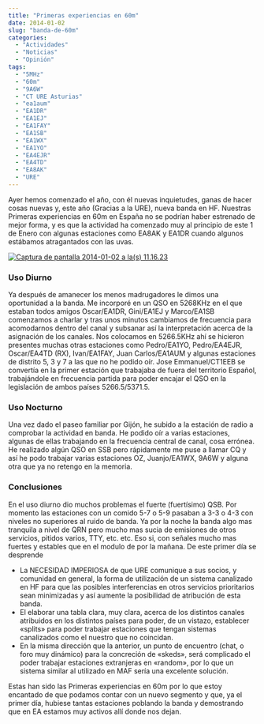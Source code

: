 ```yaml
---
title: "Primeras experiencias en 60m"
date: 2014-01-02
slug: "banda-de-60m"
categories:
  - "Actividades"
  - "Noticias"
  - "Opinión"
tags:
  - "5MHz"
  - "60m"
  - "9A6W"
  - "CT URE Asturias"
  - "ea1aum"
  - "EA1DR"
  - "EA1EJ"
  - "EA1FAY"
  - "EA1SB"
  - "EA1WX"
  - "EA1YO"
  - "EA4EJR"
  - "EA4TD"
  - "EA8AK"
  - "URE"
---
```


Ayer hemos comenzado el año, con él nuevas inquietudes, ganas de hacer cosas nuevas y, este año (Gracias a la URE), nueva banda en HF. Nuestras Primeras experiencias en 60m en España no se podrían haber estrenado de mejor forma, y es que la actividad ha comenzado muy al principio de este 1 de Enero con algunas estaciones como EA8AK y EA1DR cuando algunos estábamos atragantados con las uvas.

[![Captura de pantalla 2014-01-02 a la\(s\) 11.16.23](http://www.eb1tr.info/wp-content/uploads/2014/01/Captura-de-pantalla-2014-01-02-a-las-11.16.23.png)](http://www.eb1tr.info/wp-content/uploads/2014/01/Captura-de-pantalla-2014-01-02-a-las-11.16.23.png)

### Uso Diurno

Ya después de amanecer los menos madrugadores le dimos una oportunidad a la banda. Me incorporé en un QSO en 5268KHz en el que estaban todos amigos Oscar/EA1DR, Gini/EA1EJ y Marco/EA1SB comenzamos a charlar y tras unos minutos cambiamos de frecuencia para acomodarnos dentro del canal y subsanar así la interpretación acerca de la asignación de los canales. Nos colocamos en 5266.5KHz ahí se hicieron presentes muchas otras estaciones como Pedro/EA1YO, Pedro/EA4EJR, Oscar/EA4TD (RX), Ivan/EA1FAY, Juan Carlos/EA1AUM y algunas estaciones de distrito 5, 3 y 7 a las que no he podido oír. Jose Emmanuel/CT1EEB se convertía en la primer estación que trabajaba de fuera del territorio Español, trabajándole en frecuencia partida para poder encajar el QSO en la legislación de ambos países 5266.5/5371.5.

### Uso Nocturno

Una vez dado el paseo familiar por Gijón, he subido a la estación de radio a comprobar la actividad en banda. He podido oír a varias estaciones, algunas de ellas trabajando en la frecuencia central de canal, cosa errónea. He realizado algún QSO en SSB pero rápidamente me puse a llamar CQ y así he podo trabajar varias estaciones OZ, Juanjo/EA1WX, 9A6W y alguna otra que ya no retengo en la memoria.

### Conclusiones

En el uso diurno dio muchos problemas el fuerte (fuertísimo) QSB. Por momento las estaciones con un comido 5-7 o 5-9 pasaban a 3-3 o 4-3 con niveles no superiores al ruido de banda. Ya por la noche la banda algo mas tranquila a nivel de QRN pero mucho mas sucia de emisiones de otros servicios, pitidos varios, TTY, etc. etc. Eso si, con señales mucho mas fuertes y estables que en el modulo de por la mañana. De este primer día se desprende

  * La NECESIDAD IMPERIOSA de que URE comunique a sus socios, y comunidad en general, la forma de utilización de un sistema canalizado en HF para que las posibles interferencias en otros servicios prioritarios sean minimizadas y así aumente la posibilidad de atribución de esta banda.
  * El elaborar una tabla clara, muy clara, acerca de los distintos canales atribuidos en los distintos países para poder, de un vistazo, establecer «splits» para poder trabajar estaciones que tengan sistemas canalizados como el nuestro que no coincidan.
  * En la misma dirección que la anterior, un punto de encuentro (chat, o foro muy dinámico) para la concreción de «skeds», será complicado el poder trabajar estaciones extranjeras en «random», por lo que un sistema similar al utilizado en MAF sería una excelente solución.



Estas han sido las Primeras experiencias en 60m por lo que estoy encantado de que podamos contar con un nuevo segmento y que, ya el primer día, hubiese tantas estaciones poblando la banda y demostrando que en EA estamos muy activos allí donde nos dejan.
